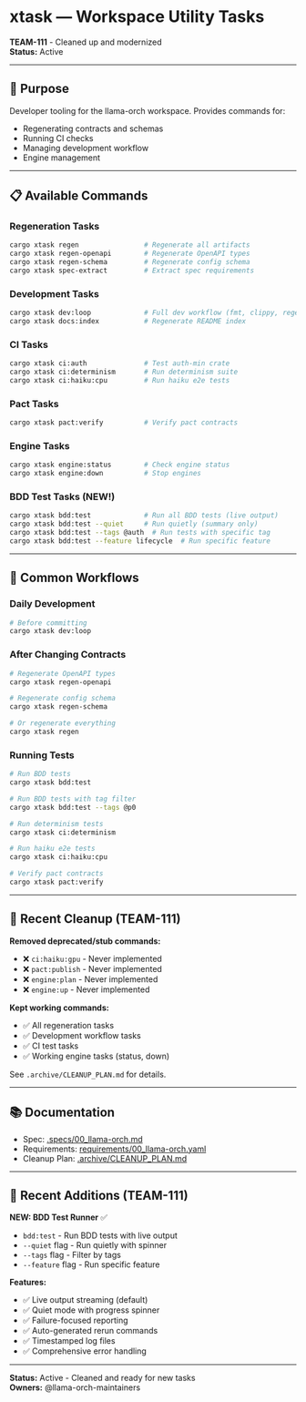 # xtask — Workspace Utility Tasks

**TEAM-111** - Cleaned up and modernized  
**Status:** Active

---

## 🎯 Purpose

Developer tooling for the llama-orch workspace. Provides commands for:
- Regenerating contracts and schemas
- Running CI checks
- Managing development workflow
- Engine management

---

## 📋 Available Commands

### Regeneration Tasks
```bash
cargo xtask regen                # Regenerate all artifacts
cargo xtask regen-openapi        # Regenerate OpenAPI types
cargo xtask regen-schema         # Regenerate config schema
cargo xtask spec-extract         # Extract spec requirements
```

### Development Tasks
```bash
cargo xtask dev:loop             # Full dev workflow (fmt, clippy, regen, test, links)
cargo xtask docs:index           # Regenerate README index
```

### CI Tasks
```bash
cargo xtask ci:auth              # Test auth-min crate
cargo xtask ci:determinism       # Run determinism suite
cargo xtask ci:haiku:cpu         # Run haiku e2e tests
```

### Pact Tasks
```bash
cargo xtask pact:verify          # Verify pact contracts
```

### Engine Tasks
```bash
cargo xtask engine:status        # Check engine status
cargo xtask engine:down          # Stop engines
```

### BDD Test Tasks (NEW!)
```bash
cargo xtask bdd:test             # Run all BDD tests (live output)
cargo xtask bdd:test --quiet     # Run quietly (summary only)
cargo xtask bdd:test --tags @auth  # Run tests with specific tag
cargo xtask bdd:test --feature lifecycle  # Run specific feature
```

---

## 🔧 Common Workflows

### Daily Development
```bash
# Before committing
cargo xtask dev:loop
```

### After Changing Contracts
```bash
# Regenerate OpenAPI types
cargo xtask regen-openapi

# Regenerate config schema
cargo xtask regen-schema

# Or regenerate everything
cargo xtask regen
```

### Running Tests
```bash
# Run BDD tests
cargo xtask bdd:test

# Run BDD tests with tag filter
cargo xtask bdd:test --tags @p0

# Run determinism tests
cargo xtask ci:determinism

# Run haiku e2e tests
cargo xtask ci:haiku:cpu

# Verify pact contracts
cargo xtask pact:verify
```

---

## 🧹 Recent Cleanup (TEAM-111)

**Removed deprecated/stub commands:**
- ❌ `ci:haiku:gpu` - Never implemented
- ❌ `pact:publish` - Never implemented
- ❌ `engine:plan` - Never implemented
- ❌ `engine:up` - Never implemented

**Kept working commands:**
- ✅ All regeneration tasks
- ✅ Development workflow tasks
- ✅ CI test tasks
- ✅ Working engine tasks (status, down)

See `.archive/CLEANUP_PLAN.md` for details.

---

## 📚 Documentation

- Spec: [.specs/00_llama-orch.md](../.specs/00_llama-orch.md)
- Requirements: [requirements/00_llama-orch.yaml](../requirements/00_llama-orch.yaml)
- Cleanup Plan: [.archive/CLEANUP_PLAN.md](.archive/CLEANUP_PLAN.md)

---

## 🚀 Recent Additions (TEAM-111)

**NEW: BDD Test Runner** ✅
- `bdd:test` - Run BDD tests with live output
- `--quiet` flag - Run quietly with spinner
- `--tags` flag - Filter by tags
- `--feature` flag - Run specific feature

**Features:**
- ✅ Live output streaming (default)
- ✅ Quiet mode with progress spinner
- ✅ Failure-focused reporting
- ✅ Auto-generated rerun commands
- ✅ Timestamped log files
- ✅ Comprehensive error handling

---

**Status:** Active - Cleaned and ready for new tasks  
**Owners:** @llama-orch-maintainers

